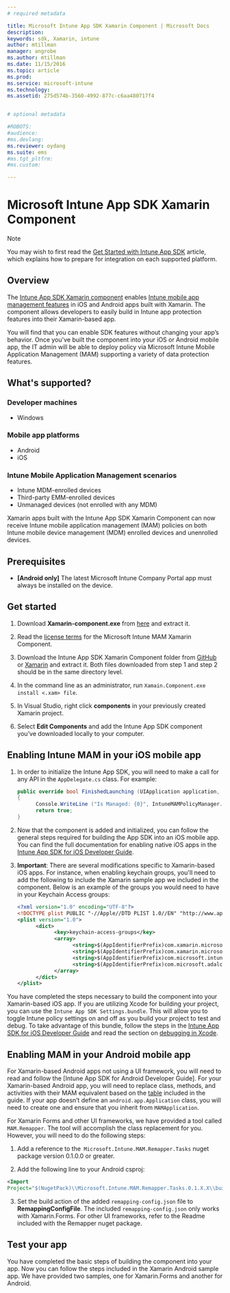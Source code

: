 ```yaml
---
# required metadata

title: Microsoft Intune App SDK Xamarin Component | Microsoft Docs
description:
keywords: sdk, Xamarin, intune
author: mtillman
manager: angrobe
ms.author: mtillman
ms.date: 11/15/2016
ms.topic: article
ms.prod:
ms.service: microsoft-intune
ms.technology:
ms.assetid: 275d574b-3560-4992-877c-c6aa480717f4


# optional metadata

#ROBOTS:
#audience:
#ms.devlang:
ms.reviewer: oydang
ms.suite: ems
#ms.tgt_pltfrm:
#ms.custom:

---
```


# Microsoft Intune App SDK Xamarin Component

> [!NOTE]
> You may wish to first read the [Get Started with Intune App SDK](intune-app-sdk-get-started.md) article, which explains how to prepare for integration on each supported platform.



## Overview
The [Intune App SDK Xamarin component](https://components.xamarin.com/view/microsoft.intune.mam) enables [Intune mobile app management features](/intune/deploy-use/protect-app-data-using-mobile-app-management-policies-with-microsoft-intune) in iOS and Android apps built with Xamarin. The component allows developers to easily build in Intune app protection features into their Xamarin-based app.

You will find that you can enable SDK features without changing your app’s behavior. Once you've built the component into your iOS or Android mobile app, the IT admin will be able to deploy policy via Microsoft Intune Mobile Application Management (MAM) supporting a variety of data protection features.

## What's supported?

### Developer machines
* Windows


### Mobile app platforms
* Android
* iOS


### Intune Mobile Application Management scenarios

* Intune MDM-enrolled devices
* Third-party EMM-enrolled devices
* Unmanaged devices (not enrolled with any MDM)

Xamarin apps built with the Intune App SDK Xamarin Component can now receive Intune mobile application management (MAM) policies on both Intune mobile device management (MDM) enrolled devices and unenrolled devices.

## Prerequisites

* **[Android only]** The latest Microsoft Intune Company Portal app must always be installed on the device.

## Get started

1.	Download **Xamarin-component.exe** from [here](https://components.xamarin.com/submit/xpkg) and extract it.

2. Read the [license terms](https://components.xamarin.com/license/microsoft.intune.mam) for the Microsoft Intune MAM Xamarin Component.

3.	Download the Intune App SDK Xamarin Component folder from [GitHub](https://github.com/msintuneappsdk/intune-app-sdk-xamarin) or [Xamarin](https://components.xamarin.com/license/microsoft.intune.mam) and extract it. Both files downloaded from step 1 and step 2 should be in the same directory level.

4.	In the command line as an administrator, run `Xamain.Component.exe install <.xam> file`.

5.	In Visual Studio, right click **components** in your previously created Xamarin project.

6.	Select **Edit Components** and add the Intune App SDK component you’ve downloaded locally to your computer.



## Enabling Intune MAM in your iOS mobile app
1.	In order to initialize the Intune App SDK, you will need to make a call for any API in the `AppDelegate.cs` class. For example:

      ```csharp
      public override bool FinishedLaunching (UIApplication application, NSDictionary launchOptions)
      {
            Console.WriteLine ("Is Managed: {0}", IntuneMAMPolicyManager.Instance.PrimaryUser != null);
            return true;
      }

      ```

2.	Now that the component is added and initialized, you can follow the general steps required for building the App SDK into an iOS mobile app. You can find the full documentation for enabling native iOS apps in the [Intune App SDK for iOS Developer Guide](intune-app-sdk-ios.md).
3. **Important**: There are several modifications specific to Xamarin-based iOS apps. For instance, when enabling keychain groups, you'll need to add the following to include the Xamarin sample app we included in the component. Below is an example of the groups you would need to have in your Keychain Access groups:

      ```xml
      <?xml version="1.0" encoding="UTF-8"?>
      <!DOCTYPE plist PUBLIC "-//Apple//DTD PLIST 1.0//EN" "http://www.apple.com/DTDs/PropertyList-1.0.dtd">
      <plist version="1.0">
            <dict>
                  <key>keychain-access-groups</key>
                  <array>
                        <string>$(AppIdentifierPrefix)com.xamarin.microsoftintunesample</string>
                        <string>$(AppIdentifierPrefix)com.xamarin.microsoftintunesample.intunemam</string>
                        <string>$(AppIdentifierPrefix)com.microsoft.intune.mam</string>
                        <string>$(AppIdentifierPrefix)com.microsoft.adalcache</string>
                  </array>
            </dict>
      </plist>
      ```

You have completed the steps necessary to build the component into your Xamarin-based iOS app. If you are utilizing Xcode for building your project, you can use the `Intune App SDK Settings.bundle`. This will allow you to toggle Intune policy settings on and off as you build your project to test and debug. To take advantage of this bundle, follow the steps in the [Intune App SDK for iOS Developer Guide](intune-app-sdk-ios.md) and read the section on [debugging in Xcode](intune-app-sdk-ios.md#status-result-and-debug-notifications).

## Enabling MAM in your Android mobile app
For Xamarin-based Android apps not using a UI framework, you will need to read and follow the [Intune App SDK for Android Developer Guide]. For your Xamarin-based Android app, you will need to replace class, methods, and activities with their MAM equivalent based on the [table](intune-app-sdk-android.md#replace-classes-methods-and-activities-with-their-mam-equivalent-required) included in the guide. If your app doesn’t define an `android.app.Application` class, you will need to create one and ensure that you inherit from `MAMApplication`.

For Xamarin Forms and other UI frameworks, we have provided a tool called `MAM.Remapper`. The tool will accomplish the class replacement for you. However, you will need to do the following steps:

1.	Add a reference to the` Microsoft.Intune.MAM.Remapper.Tasks` nuget package version 0.1.0.0 or greater.

2.	Add the following line to your Android csproj:
  ```xml
  <Import
  Project="$(NugetPack)\\Microsoft.Intune.MAM.Remapper.Tasks.0.1.X.X\\build\\MonoAndroid10\\Microsoft.Intune.MAM.Remapper.targets" />
  ```

3.	Set the build action of the added `remapping-config.json` file to **RemappingConfigFile**. The included `remapping-config.json` only works with Xamarin.Forms. For other UI frameworks, refer to the Readme included with the Remapper nuget package.

## Test your app

You have completed the basic steps of building the component into your app. Now you can follow the steps included in the Xamarin Android sample app. We have provided two samples, one for Xamarin.Forms and another for Android.
